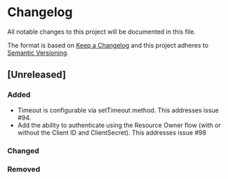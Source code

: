 # Changelog
All notable changes to this project will be documented in this file.

The format is based on [Keep a Changelog](http://keepachangelog.com/)
and this project adheres to [Semantic Versioning](http://semver.org/).

## [Unreleased]
### Added
* Timeout is configurable via setTimeout method. This addresses issue #94.
* Add the ability to authenticate using the Resource Owner flow (with or without the Client ID and ClientSecret). This addresses issue #98

### Changed

### Removed
